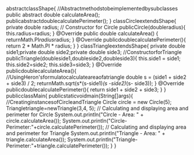 abstractclassShape{
//Abstractmethodstobeimplementedbysubclasses
public abstract double calculateArea();
publicabstractdoublecalculatePerimeter();
}
classCircleextendsShape{
private double radius;
// Constructor for Circle
publicCircle(doubleradius){
this.radius=radius;
}
@Override
public double calculateArea() {
returnMath.PI*radius*radius;
}
@Override
publicdoublecalculatePerimeter(){
return 2 * Math.PI * radius;
}
}
classTriangleextendsShape{
private double side1;private
double side2;private double
side3;
//ConstructorforTriangle
publicTriangle(doubleside1,doubleside2,doubleside3){ this.side1
= side1; 
this.side2=side2;
this.side3=side3;
}
@Override
publicdoublecalculateArea(){
//UsingHeron'sformulatocalculateareaofatriangle double s =
(side1 + side2 + side3) / 2;
returnMath.sqrt(s*(s-side1)*(s -side2)*(s- side3));
}
@Override
publicdoublecalculatePerimeter(){
return side1 + side2 + side3;
}
}
publicclassMain{
publicstaticvoidmain(String[]args){
//CreatinginstancesofCircleandTriangle Circle
circle = new Circle(5);
Triangletriangle=newTriangle(3,4, 5);
// Calculating and displaying area and perimeter for Circle
System.out.println("Circle - Area: " + circle.calculateArea());
System.out.println("Circle-Perimeter:"+circle.calculatePerimeter());
// Calculating and displaying area and perimeter for Triangle
System.out.println("Triangle - Area: " + triangle.calculateArea());
System.out.println("Triangle-Perimeter:"+triangle.calculatePerimeter());
}
}
